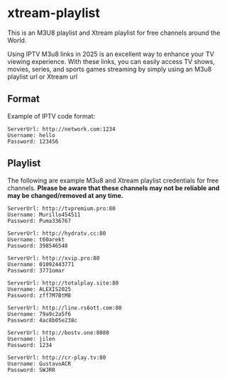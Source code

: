 # xtream-playlist

This is an M3U8 playlist and Xtream playlist for free channels around the World.

Using IPTV M3u8 links in 2025 is an excellent way to enhance your TV viewing experience. With these links, you can easily access TV shows, movies, series, and sports games streaming by simply using an M3u8 playlist url or Xtream url

## Format
Example of IPTV code format:
   ```
   ServerUrl: http://network.com:1234
   Username: hello
   Password: 123456
   ```

## Playlist

The following are example M3u8 and Xtream playlist credentials for free channels.  **Please be aware that these channels may not be reliable and may be changed/removed at any time.**
  ```
ServerUrl: http://tvpremium.pro:80
Username: Murillo454511
Password: Puma336767
   ```
  ```
ServerUrl: http://hydratv.cc:80
Username: t60arekt
Password: 398546548
   ```
  ```
ServerUrl: http://xvip.pro:80
Username: 01092443771
Password: 3771omar
   ```
  ```
ServerUrl: http://totalplay.site:80
Username: ALEXIS2025
Password: zff7M7BtM8
   ```
  ```
ServerUrl: http://line.rs6ott.com:80
Username: 79a9c2a5f6
Password: 4ac8b05e238c
   ```
  ```
ServerUrl: http://bostv.one:8080
Username: jilen
Password: 1234
   ```
  ```
ServerUrl: http://cr-play.tv:80
Username: GustavoACR
Password: SWJRR
   ```

    

